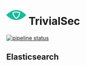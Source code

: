 # <img src=".repo/assets/icon-512x512.png"  width="52" height="52"> TrivialSec

[![pipeline status](https://gitlab.com/trivialsec/elasticsearch/badges/main/pipeline.svg)](https://gitlab.com/trivialsec/forward-proxy/commits/main)

## Elasticsearch
